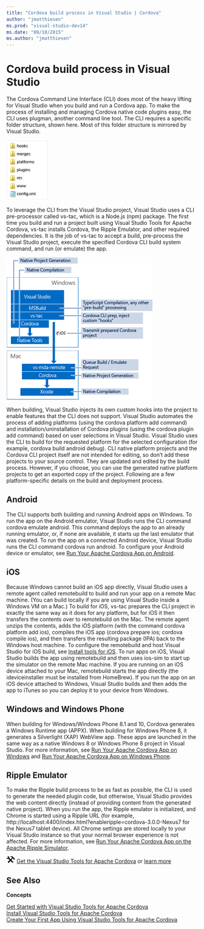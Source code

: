 ```yaml
---
title: "Cordova build process in Visual Studio | Cordova"
author: "jmatthiesen"
ms.prod: "visual-studio-dev14"
ms.date: "09/10/2015"
ms.author: "jmatthiesen"
---
```


# Cordova build process in Visual Studio

The Cordova Command Line Interface (CLI) does most of the heavy lifting for Visual Studio when you build and run a Cordova app. To make the process of installing and managing Cordova native code plugins easy, the CLI uses plugman, another command line tool. The CLI requires a specific folder structure, shown here. Most of this folder structure is mirrored by Visual Studio.

 ![Cordova_VS_Project_Structure](media/deploy-and-run-app/IC757826.png)

 To leverage the CLI from the Visual Studio project, Visual Studio uses a CLI pre-processor called vs-tac, which is a Node.js (npm) package. The first time you build and run a project built using Visual Studio Tools for Apache Cordova, vs-tac installs Cordova, the Ripple Emulator, and other required dependencies. It is the job of vs-tac to accept a build, pre-process the Visual Studio project, execute the specified Cordova CLI build system command, and run (or emulate) the app.

 ![Cordova_VS_Build_Process](media/deploy-and-run-app/IC795794.png)

 When building, Visual Studio injects its own custom hooks into the project to enable features that the CLI does not support. Visual Studio automates the process of adding platforms (using the cordova platform add command) and installation/uninstallation of Cordova plugins (using the cordova plugin add command) based on user selections in Visual Studio. Visual Studio uses the CLI to build for the requested platform for the selected configuration (for example, cordova build android debug). CLI native platform projects and the Cordova CLI project itself are not intended for editing, so don’t add these projects to your source control. They are updated and edited by the build process. However, if you choose, you can use the generated native platform projects to get an exported copy of the project. Following are a few platform-specific details on the build and deployment process.

## Android

The CLI supports both building and running Android apps on Windows. To run the app on the Android emulator, Visual Studio runs the CLI command cordova emulate android. This command deploys the app to an already running emulator, or, if none are available, it starts up the last emulator that was created. To run the app on a connected Android device, Visual Studio runs the CLI command cordova run android. To configure your Android device or emulator, see [Run Your Apache Cordova App on Android](./develop-apps/run-app-apache.md).

## iOS

Because Windows cannot build an iOS app directly, Visual Studio uses a remote agent called remotebuild to build and run your app on a remote Mac machine. (You can build locally if you are using Visual Studio inside a Windows VM on a Mac.) To build for iOS, vs-tac prepares the CLI project in exactly the same way as it does for any platform, but for iOS it then transfers the contents over to remotebuild on the Mac. The remote agent unzips the contents, adds the iOS platform (with the command cordova platform add ios), compiles the iOS app (cordova prepare ios; cordova compile ios), and then transfers the resulting package (IPA) back to the Windows host machine. To configure the remotebuild and host Visual Studio for iOS build, see [Install tools for iOS](./getting-started/install-vs-tools-apache-cordova.md#ios). To run apps on iOS, Visual Studio builds the app using remotebuild and then uses ios-sim to start up the simulator on the remote Mac machine. If you are running on an iOS device attached to your Mac, remotebuild starts the app directly (the ideviceinstaller must be installed from HomeBrew). If you run the app on an iOS device attached to Windows, Visual Studio builds and then adds the app to iTunes so you can deploy it to your device from Windows.

## Windows and Windows Phone

When building for Windows/Windows Phone 8.1 and 10, Cordova generates a Windows Runtime app (APPX). When building for Windows Phone 8, it generates a Silverlight (XAP) WebView app. These apps are launched in the same way as a native Windows 8 or Windows Phone 8 project in Visual Studio. For more information, see [Run Your Apache Cordova App on Windows](run-app-windows.md) and [Run Your Apache Cordova App on Windows Phone](run-app-windows-phone.md).

## Ripple Emulator

To make the Ripple build process to be as fast as possible, the CLI is used to generate the needed plugin code, but otherwise, Visual Studio provides the web content directly (instead of providing content from the generated native project). When you run the app, the Ripple emulator is initialized, and Chrome is started using a Ripple URL (for example, http://localhost:4400/index.html?enableripple=cordova-3.0.0-Nexus7 for the Nexus7 tablet device). All Chrome settings are stored locally to your Visual Studio instance so that your normal browser experience is not affected. For more information, see [Run Your Apache Cordova App on the Apache Ripple Simulator](run-app-ripple-simulator.md).

![Download the tools](media/deploy-and-run-app/IC795792.png) [Get the Visual Studio Tools for Apache Cordova](http://aka.ms/mchm38) or [learn more](https://www.visualstudio.com/cordova-vs.aspx)

## See Also

**Concepts**

[Get Started with Visual Studio Tools for Apache Cordova](../index.md)  
[Install Visual Studio Tools for Apache Cordova](../first-steps/installation.md)  
[Create Your First App Using Visual Studio Tools for Apache Cordova](../first-steps/get-started-first-mobile-app.md)  
